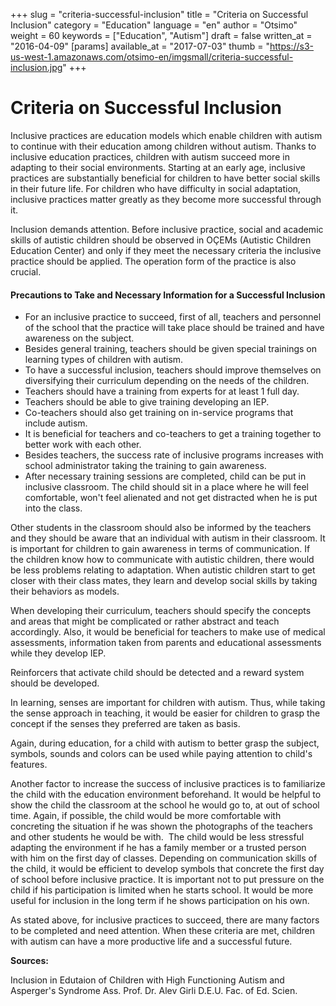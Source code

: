 +++
slug = "criteria-successful-inclusion"
title = "Criteria on Successful Inclusion"
category = "Education"
language = "en"
author = "Otsimo"
weight = 60
keywords = ["Education", "Autism"]
draft = false
written_at = "2016-04-09"
[params]
available_at = "2017-07-03"
thumb = "https://s3-us-west-1.amazonaws.com/otsimo-en/imgsmall/criteria-successful-inclusion.jpg"
+++

# Criteria on Successful Inclusion

Inclusive practices are education models which enable children with autism to continue with their education among children without autism. Thanks to inclusive education practices, children with autism succeed more in adapting to their social environments. Starting at an early age, inclusive practices are substantially beneficial for children to have better social skills in their future life. For children who have difficulty in social adaptation, inclusive practices matter greatly as they become more successful through it.

Inclusion demands attention. Before inclusive practice, social and academic skills of autistic children should be observed in OÇEMs (Autistic Children Education Center) and only if they meet the necessary criteria the inclusive practice should be applied. The operation form of the practice is also crucial.


#### Precautions to Take and Necessary Information for a Successful Inclusion

  * For an inclusive practice to succeed, first of all, teachers and personnel of the school that the practice will take place should be trained and have awareness on the subject.
  * Besides general training, teachers should be given special trainings on learning types of children with autism.
  * To have a successful inclusion, teachers should improve themselves on diversifying their curriculum depending on the needs of the children.
  * Teachers should have a training from experts for at least 1 full day.
  * Teachers should be able to give training developing an IEP.
  * Co-teachers should also get training on in-service programs that include autism.
  * It is beneficial for teachers and co-teachers to get a training together to better work with each other.
  * Besides teachers, the success rate of inclusive programs increases with school administrator taking the training to gain awareness.
  * After necessary training sessions are completed, child can be put in inclusive classroom. The child should sit in a place where he will feel comfortable, won't feel alienated and not get distracted when he is put into the class.



Other students in the classroom should also be informed by the teachers and they should be aware that an individual with autism in their classroom. It is important for children to gain awareness in terms of communication. If the children know how to communicate with autistic children, there would be less problems relating to adaptation. When autistic children start to get closer with their class mates, they learn and develop social skills by taking their behaviors as models.

When developing their curriculum, teachers should specify the concepts and areas that might be complicated or rather abstract and teach accordingly. Also, it would be beneficial for teachers to make use of medical assessments, information taken from parents and educational assessments while they develop IEP.

Reinforcers that activate child should be detected and a reward system should be developed.

In learning, senses are important for children with autism. Thus, while taking the sense approach in teaching, it would be easier for children to grasp the concept if the senses they preferred are taken as basis.

Again, during education, for a child with autism to better grasp the subject, symbols, sounds and colors can be used while paying attention to child's features.

Another factor to increase the success of inclusive practices is to familiarize the child with the education environment beforehand. It would be helpful to show the child the classroom at the school he would go to, at out of school time. Again, if possible, the child would be more comfortable with concreting the situation if he was shown the photographs of the teachers and other students he would be with.  The child would be less stressful adapting the environment if he has a family member or a trusted person with him on the first day of classes. Depending on communication skills of the child, it would be efficient to develop symbols that concrete the first day of school before inclusive practice. It is important not to put pressure on the child if his participation is limited when he starts school. It would be more useful for inclusion in the long term if he shows participation on his own.

As stated above, for inclusive practices to succeed, there are many factors to be completed and need attention. When these criteria are met, children with autism can have a more productive life and a successful future.

**Sources:**

Inclusion in Edutaion of Children with High Functioning Autism and Asperger's Syndrome Ass. Prof. Dr. Alev Girli D.E.U. Fac. of Ed. Scien.
